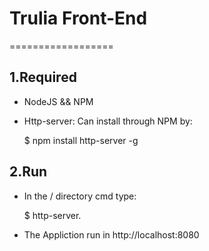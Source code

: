 # Trulia Front-End

==================

## 1.Required
  - NodeJS && NPM
  - Http-server: Can install through NPM by:
  
	$ npm install http-server -g 	

## 2.Run
  - In the / directory cmd type:
  
	$ http-server.
  - The Appliction run in http://localhost:8080
  
